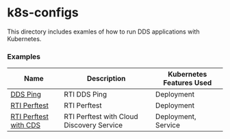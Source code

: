 # k8s-configs
This directory includes examles of how to run DDS applications with Kubernetes. 

### Examples

|Name | Description | Kubernetes Features Used |
------------- | ------------- | ------------  |
|[DDS Ping](dds_ping/) | RTI DDS Ping | Deployment  |
|[RTI Perftest](perftest/) | RTI Perftest | Deployment|
|[RTI Perftest with CDS](perftest_cds/) | RTI Perftest with Cloud Discovery Service | Deployment, Service | 
